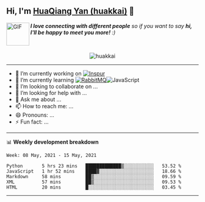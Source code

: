 ## Hi, I'm <a href="https://github.com/huakkai" target="_blank">HuaQiang Yan (huakkai)</a> 👋

<img align="left" alt="GIF" src="https://media.giphy.com/media/LnQjpWaON8nhr21vNW/giphy.gif" width="60" title="Say HI"> <em><b>I love connecting with different people</b> so if you want to say <b>hi, I'll be happy to meet you more!</b> :)</em>

<!--
**huakkai/huakkai** is a ✨ _special_ ✨ repository because its `README.md` (this file) appears on your GitHub profile.

Here are some ideas to get you started:
-->

<br>

<p align="center">
    <img src="https://github-readme-stats.vercel.app/api?username=huakkai&show_icons=true&theme=radical" alt="huakkai" />
</p>

-------

- 🔭 I’m currently working on <a href="https://www.inspur.com"><img alt="Inspur" src="https://img.shields.io/badge/-Inspur-brightgreen" /></a>
- 🌱 I’m currently learning <a href="https://www.rabbitmq.com/"><img alt="RabbitMQ" src="https://img.shields.io/badge/-RabbitMQ-green" /></a><img alt="JavaScript" src="https://img.shields.io/badge/-JavaScript-ff69b4" />
- 👯 I’m looking to collaborate on ...
- 🤔 I’m looking for help with ...
- 💬 Ask me about ...
- 📫 How to reach me: ...
- 😄 Pronouns: ...
- ⚡ Fun fact: ...

-------

📊 **Weekly development breakdown**
<!--START_SECTION:waka-->
```text
Week: 08 May, 2021 - 15 May, 2021

Python       5 hrs 23 mins   █████████████▒░░░░░░░░░░░   53.52 % 
JavaScript   1 hr 52 mins    ████▓░░░░░░░░░░░░░░░░░░░░   18.66 % 
Markdown     58 mins         ██▒░░░░░░░░░░░░░░░░░░░░░░   09.59 % 
XML          57 mins         ██▒░░░░░░░░░░░░░░░░░░░░░░   09.53 % 
HTML         20 mins         █░░░░░░░░░░░░░░░░░░░░░░░░   03.45 % 
```
<!--END_SECTION:waka-->

-------
